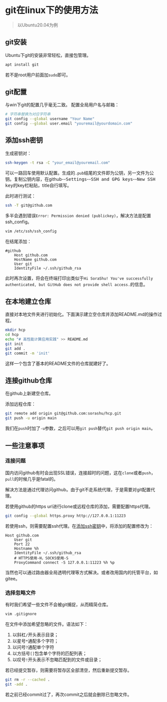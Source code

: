 # git在linux下的使用方法
> 以Ubuntu20.04为例

## git安装

Ubuntu下git的安装非常轻松，直接包管理。
```bash
apt install git
```
若不是root用户前面加`sudo`即可。

## git配置

与win下git的配置几乎毫无二致。
配置全局用户名与邮箱：
```bash
# 字符串替换为对应字符串
git config --global username "Your Name"
git config --global user.email "youremail@yourdomain.com"
```

## 添加ssh密钥

生成密钥对：
```bash
ssh-keygen -t rsa -C "your_email@youremail.com"
```
可以一路回车使用默认配置。生成的`.pub`结尾的文件即为公钥，另一文件为公钥。复制公钥内容，在github--<kbd>Settings</kbd>--<kbd>SSH and GPG keys</kbd>--<kbd>New SSH key</kbd>的key栏粘贴，title自行填写。

此时进行测试：
```bash
ssh -T git@github.com
```
多半会遇到错误`Error: Permission denied (publickey)`，解决方法是配置ssh_config。
```bash
vim /etc/ssh/ssh_config
```
在结尾添加：
```
#github
    Host github.com
    HostName github.com
    User git
    IdentityFile ~/.ssh/github_rsa
```
此时再次设置，将会在终端打印出类似于`Hi SoraShu! You've successfully authenticated, but GitHub does not provide shell access.`的信息。

## 在本地建立仓库

直接对本地文件夹进行初始化。下面演示建立空仓库并添加README.md的操作过程。
```bash
mkdir hcp
cd hcp
echo "# 高性能计算应用实践" >> README.md
git init
git add .
git commit -m 'init'
```
这样一个包含了基本的README文件的仓库就建好了。

## 连接github仓库

在github上新建空仓库。

添加远程仓库：
```bash
git remote add origin git@github.com:sorashu/hcp.git
git push -u origin main
```
我们在`push`时加了`-u`参数，之后可以用`git push`替代`git push origin main`。

## 一些注意事项

### 连接问题

国内访问github有时会出现SSL错误，连接超时的问题，这在`clone`或者`push`，`pull`的时候几乎是fatal的。

解决方法是通过代理访问github。由于git不走系统代理，于是需要对git配置代理。

若使用github的https url进行clone或远程仓库的添加，需要配置https代理。
```bash
git config --global https.proxy http://127.0.0.1:11223
```
若使用ssh，则需要配置ssh代理。在[添加ssh密钥](#添加ssh密钥)中，将添加的配置修改为：
```
Host github.com
    User git
    Port 22
    Hostname %h
    IdentityFile ~/.ssh/github_rsa
    # HTTPS使用-H，SOCKS使用-S
    ProxyCommand connect -S 127.0.0.1:11223 %h %p
```
当然也可以通过路由器全局透明代理等方式解决。或者改用国内的托管平台，如gitee。

### 选择忽略文件

有时我们希望一些文件不会被git捕捉，从而精简仓库。
```bash
vim .gitignore
```
在文件中添加希望忽略的文件。语法如下：
1. 以斜杠`/`开头表示目录；
2. 以星号`*`通配多个字符；
3. 以问号`?`通配单个字符
4. 以方括号`[]`包含单个字符的匹配列表；
5. 以叹号`!`开头表示不忽略匹配到的文件或目录；

若已经提交暂存，则需要将暂存区全部清空，然后重新提交暂存。
```bash
git rm -r --cached .
git -add .
```
若之前已经commit过了，再次commit之后就会删除已忽略文件。
